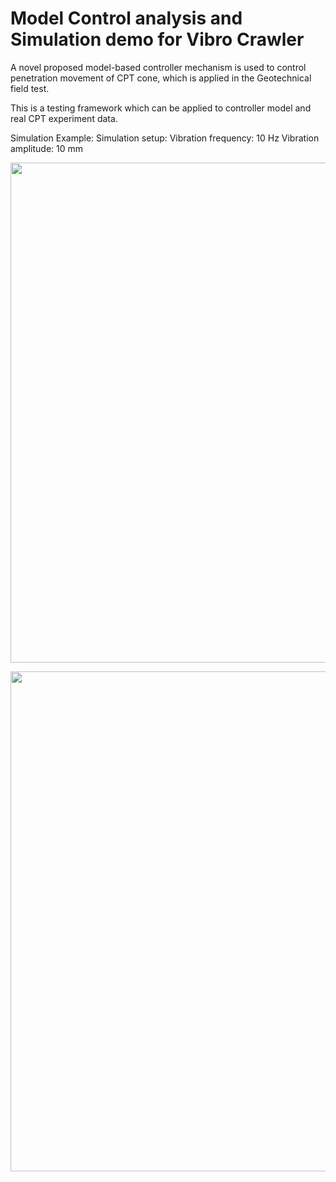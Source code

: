 # Model Control analysis and Simulation demo for Vibro Crawler
A novel proposed model-based controller mechanism is used to control penetration movement of CPT cone, which is applied in the Geotechnical field test.

This is a testing framework which can be applied to controller model and real CPT experiment data.

Simulation Example:
Simulation setup:
Vibration frequency: 10 Hz
Vibration amplitude: 10 mm
     

<p float="center">
  <img src="https://user-images.githubusercontent.com/89796179/283397591-35687275-8d3b-4b0f-9480-5f1565b98864.png" width="800" />
 
</p>


<p float="center">
  <img src="https://user-images.githubusercontent.com/89796179/283397605-e5bed8ab-a2f0-4eeb-bbe2-6765b76170c1.png" width="800" />
 
</p>
       
